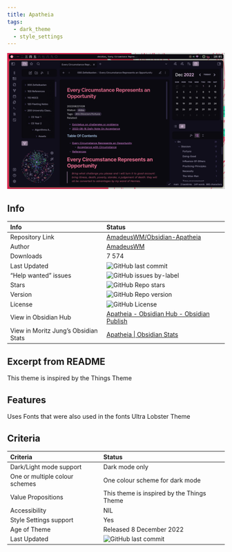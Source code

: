 ```yaml
---
title: Apatheia
tags:
  - dark_theme
  - style_settings
---
```


<img alt="Apatheia Theme Screenshot" src="https://raw.githubusercontent.com/AmadeusWM/Obsidian-Apatheia/refs/heads/main/assets/promo_screenshot1920x1200.png">

## Info

| Info                                 | Status                                                                                                                                                                                                               |
| :----------------------------------- | :------------------------------------------------------------------------------------------------------------------------------------------------------------------------------------------------------------------- |
| Repository Link                      | [AmadeusWM/Obsidian-Apatheia](https://github.com/AmadeusWM/Obsidian-Apatheia)                                                                                                                                        |
| Author                               | [AmadeusWM](https://github.com/AmadeusWM)                                                                                                                                                                            |
| Downloads                            | 7 574                                                                                                                                                                                                                |
| Last Updated                         | <img alt="GitHub last commit" src="https://img.shields.io/github/last-commit/AmadeusWM/Obsidian-Apatheia?color=573E7A&amp;label=last%20update&amp;logo=github&amp;style=for-the-badge" referrerpolicy="no-referrer"> |
| “Help wanted” issues                 | <img alt="GitHub issues by-label" src="https://img.shields.io/github/issues/AmadeusWM/Obsidian-Apatheia/help%20wanted?color=573E7A&amp;logo=github&amp;style=for-the-badge" referrerpolicy="no-referrer">            |
| Stars                                | <img alt="GitHub Repo stars" src="https://img.shields.io/github/stars/AmadeusWM/Obsidian-Apatheia?color=573E7A&amp;logo=github&amp;style=for-the-badge" referrerpolicy="no-referrer">                                |
| Version                              | <img alt="GitHub Repo version" src="https://img.shields.io/github/v/release/AmadeusWM/Obsidian-Apatheia?color=573E7A&amp;logo=github&amp;style=for-the-badge&sort=semver" referrerpolicy="no-referrer">              |
| License                              | <img alt="GitHub License" src="https://img.shields.io/github/license/AmadeusWM/Obsidian-Apatheia?style=for-the-badge" referrerpolicy="noreferrer">                                                                   |
| View in Obsidian Hub                 | [Apatheia \- Obsidian Hub \- Obsidian Publish](https://publish.obsidian.md/hub/02+-+Community+Expansions/02.05+All+Community+Expansions/Themes/Apatheia)                                                             |
| View in Moritz Jung’s Obsidian Stats | [Apatheia \| Obsidian Stats](https://www.moritzjung.dev/obsidian-stats/themes/apatheia/)                                                                                                                             |

## Excerpt from README

This theme is inspired by the Things Theme

## Features

Uses Fonts that were also used in the fonts Ultra Lobster Theme

## Criteria

| Criteria                       | Status                                                                                                                                                                                                               |
| :----------------------------- | :------------------------------------------------------------------------------------------------------------------------------------------------------------------------------------------------------------------- |
| Dark/Light mode support        | Dark mode only                                                                                                                                                                                                       |
| One or multiple colour schemes | One colour scheme for dark mode                                                                                                                                                                                      |
| Value Propositions             | This theme is inspired by the Things Theme                                                                                                                                                                           |
| Accessibility                  | NIL                                                                                                                                                                                                                  |
| Style Settings support         | Yes                                                                                                                                                                                                                  |
| Age of Theme                   | Released 8 December 2022                                                                                                                                                                                             |
| Last Updated                   | <img alt="GitHub last commit" src="https://img.shields.io/github/last-commit/AmadeusWM/Obsidian-Apatheia?color=573E7A&amp;label=last%20update&amp;logo=github&amp;style=for-the-badge" referrerpolicy="no-referrer"> |
